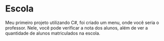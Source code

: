 # Escola

Meu primeiro projeto utilizando C#, foi criado um menu, onde você seria o professor. Nele, você pode verificar a nota dos alunos, além de ver a quantidade de alunos matriculados na escola.

